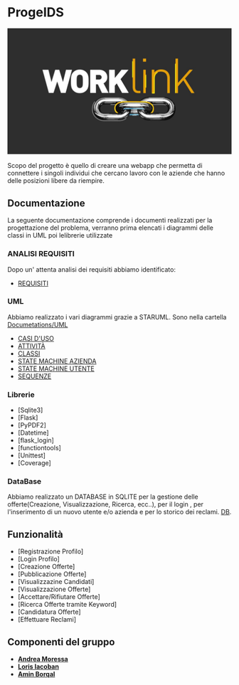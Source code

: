 # ProgeIDS
![alt text](https://github.com/lorisiaco/ProgeIDS/blob/main/Code/maxresdefault.jpg)

Scopo del progetto è quello di creare una webapp che permetta di connettere i singoli individui che cercano lavoro con le aziende che hanno delle posizioni libere da riempire.
## Documentazione
La seguente documentazione comprende i documenti realizzati per la progettazione del problema, verranno prima elencati i diagrammi delle classi in UML poi lelibrerie utilizzate

### ANALISI REQUISITI
Dopo un' attenta analisi dei requisiti abbiamo identificato:
- [REQUISITI](https://github.com/lorisiaco/ProgeIDS/blob/main/Documetations/SoftwareRequirementEngineering.md)

### UML
Abbiamo realizzato i vari diagrammi grazie a STARUML.
Sono nella cartella [Documetations/UML](https://github.com/lorisiaco/ProgeIDS/blob/main/Documetations/UML)
- [CASI D'USO](https://github.com/lorisiaco/ProgeIDS/blob/main/Documetations/UML/UseCaseDiagram/UseCaseDiagram.png)
- [ATTIVITÀ](https://github.com/lorisiaco/ProgeIDS/blob/main/Documetations/UML/ActivityDiagram/ActivityDiagram.png)
- [CLASSI](https://github.com/lorisiaco/ProgeIDS/blob/main/Documetations/UML/ClassDiagram/ClassDiagram.png)
- [STATE MACHINE AZIENDA](https://github.com/lorisiaco/ProgeIDS/blob/main/Documetations/UML/StateMachineDiagram/StateMachineDiagramAzienda.png)
- [STATE MACHINE UTENTE](https://github.com/lorisiaco/ProgeIDS/blob/main/Documetations/UML/StateMachineDiagram/StateMachineDiagramUtente.png)
- [SEQUENZE](https://github.com/lorisiaco/ProgeIDS/blob/main/Documetations/UML/SequenceDiagramDiagram/SequenceDiagram.png)

### Librerie
- [Sqlite3]
- [Flask]
- [PyPDF2]
- [Datetime]
- [flask_login]
- [functiontools]
- [Unittest]
- [Coverage]

### DataBase
Abbiamo realizzato un DATABASE in SQLITE per la gestione delle offerte(Creazione, Visualizzazione, Ricerca, ecc..), per il login , per l'inserimento di un nuovo utente e/o azienda e per lo storico dei reclami.
[DB](https://github.com/lorisiaco/ProgeIDS/blob/main/jobs.db).

## Funzionalità
- [Registrazione Profilo]
- [Login Profilo]
- [Creazione Offerte]
- [Pubblicazione Offerte]
- [Visualizzazine Candidati]
- [Visualizzazione Offerte]
- [Accettare/Rifiutare Offerte]
- [Ricerca Offerte tramite Keyword]
- [Candidatura Offerte]
- [Effettuare Reclami]

## Componenti del gruppo
- [__Andrea Moressa__](https://github.com/morex5ound)
- [__Loris Iacoban__](https://github.com/lorisiaco)
- [__Amin Borqal__](https://github.com/aminb00)
